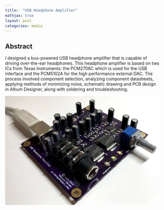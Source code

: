```yaml
---
title:  "USB Headphone Amplifier"
mathjax: true
layout: post
categories: media
---
```


## Abstract

I designed a bus-powered USB headphone amplifier that is capable of driving over-the-ear headphones. This headphone amplifier is based on two ICs from Texas Instruments: the PCM2706C which is used for the USB interface and the PCM5102A for the high performance external DAC. The process involved component selection, analyzing component datasheets, applying methods of minimizing noise, schematic drawing and PCB design in Altium Designer, along with soldering and troubleshooting.  

![USB Headphone Amp](/assets/images/IMG_4614.jpg)
